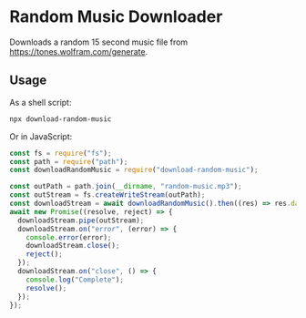 # Random Music Downloader

Downloads a random 15 second music file from https://tones.wolfram.com/generate.

## Usage

As a shell script:

```sh
npx download-random-music
```

Or in JavaScript:

```js
const fs = require("fs");
const path = require("path");
const downloadRandomMusic = require("download-random-music");

const outPath = path.join(__dirname, "random-music.mp3");
const outStream = fs.createWriteStream(outPath);
const downloadStream = await downloadRandomMusic().then((res) => res.data);
await new Promise((resolve, reject) => {
  downloadStream.pipe(outStream);
  downloadStream.on("error", (error) => {
    console.error(error);
    downloadStream.close();
    reject();
  });
  downloadStream.on("close", () => {
    console.log("Complete");
    resolve();
  });
});
```
